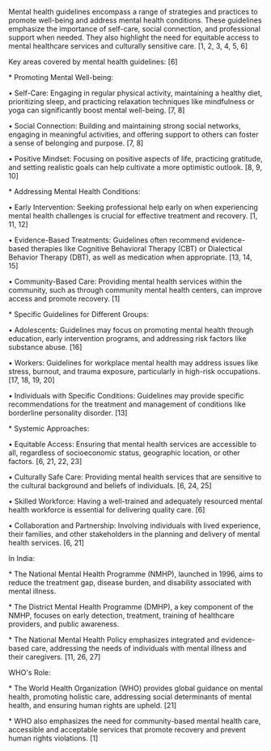 Mental health guidelines encompass a range of strategies and practices
to promote well-being and address mental health conditions. These
guidelines emphasize the importance of self-care, social connection, and
professional support when needed. They also highlight the need for
equitable access to mental healthcare services and culturally sensitive
care. \[1, 2, 3, 4, 5, 6\]

Key areas covered by mental health guidelines: \[6\]

\* Promoting Mental Well-being:

• Self-Care: Engaging in regular physical activity, maintaining a
healthy diet, prioritizing sleep, and practicing relaxation techniques
like mindfulness or yoga can significantly boost mental well-being. \[7,
8\]

• Social Connection: Building and maintaining strong social networks,
engaging in meaningful activities, and offering support to others can
foster a sense of belonging and purpose. \[7, 8\]

• Positive Mindset: Focusing on positive aspects of life, practicing
gratitude, and setting realistic goals can help cultivate a more
optimistic outlook. \[8, 9, 10\]

\* Addressing Mental Health Conditions:

• Early Intervention: Seeking professional help early on when
experiencing mental health challenges is crucial for effective treatment
and recovery. \[1, 11, 12\]

• Evidence-Based Treatments: Guidelines often recommend evidence-based
therapies like Cognitive Behavioral Therapy (CBT) or Dialectical
Behavior Therapy (DBT), as well as medication when appropriate. \[13,
14, 15\]

• Community-Based Care: Providing mental health services within the
community, such as through community mental health centers, can improve
access and promote recovery. \[1\]

\* Specific Guidelines for Different Groups:

• Adolescents: Guidelines may focus on promoting mental health through
education, early intervention programs, and addressing risk factors like
substance abuse. \[16\]

• Workers: Guidelines for workplace mental health may address issues
like stress, burnout, and trauma exposure, particularly in high-risk
occupations. \[17, 18, 19, 20\]

• Individuals with Specific Conditions: Guidelines may provide specific
recommendations for the treatment and management of conditions like
borderline personality disorder. \[13\]

\* Systemic Approaches:

• Equitable Access: Ensuring that mental health services are accessible
to all, regardless of socioeconomic status, geographic location, or
other factors. \[6, 21, 22, 23\]

• Culturally Safe Care: Providing mental health services that are
sensitive to the cultural background and beliefs of individuals. \[6,
24, 25\]

• Skilled Workforce: Having a well-trained and adequately resourced
mental health workforce is essential for delivering quality care. \[6\]

• Collaboration and Partnership: Involving individuals with lived
experience, their families, and other stakeholders in the planning and
delivery of mental health services. \[6, 21\]

In India:

\* The National Mental Health Programme (NMHP), launched in 1996, aims
to reduce the treatment gap, disease burden, and disability associated
with mental illness.

\* The District Mental Health Programme (DMHP), a key component of the
NMHP, focuses on early detection, treatment, training of healthcare
providers, and public awareness.

\* The National Mental Health Policy emphasizes integrated and
evidence-based care, addressing the needs of individuals with mental
illness and their caregivers. \[11, 26, 27\]

WHO\'s Role:

\* The World Health Organization (WHO) provides global guidance on
mental health, promoting holistic care, addressing social determinants
of mental health, and ensuring human rights are upheld. \[21\]

\* WHO also emphasizes the need for community-based mental health care,
accessible and acceptable services that promote recovery and prevent
human rights violations. \[1\]
